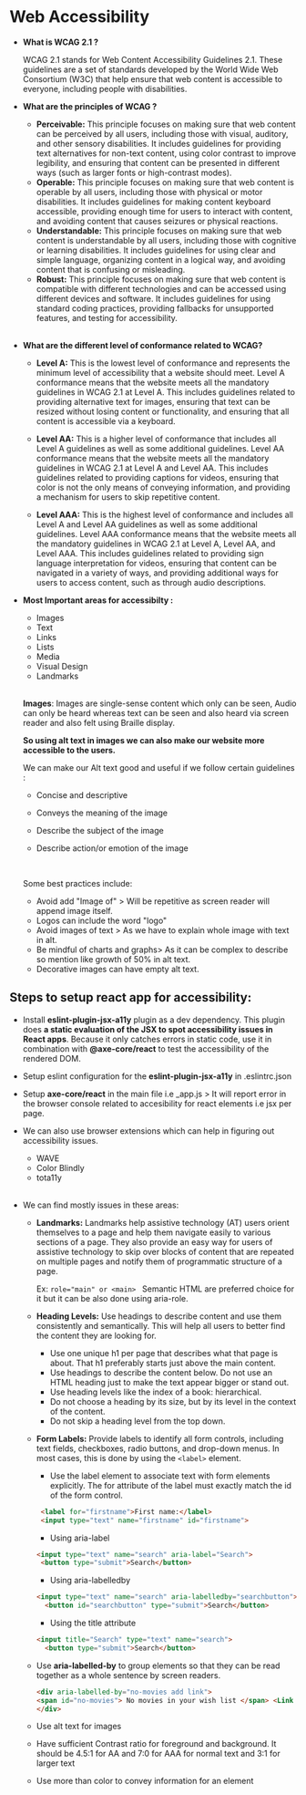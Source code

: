 # Web Accessibility

- **What is WCAG 2.1 ?**

    WCAG 2.1 stands for Web Content Accessibility Guidelines 2.1. These guidelines are a set of standards developed by the World Wide Web Consortium (W3C) that help ensure that web content is accessible to everyone, including people with disabilities.

 - **What are the principles of WCAG ?**

    - **Perceivable:** This principle focuses on making sure that web content can be perceived by all users, including those with visual, auditory, and other sensory disabilities. It includes guidelines for providing text alternatives for non-text content, using color contrast to improve legibility, and ensuring that content can be presented in different ways (such as larger fonts or high-contrast modes).
    - **Operable:** This principle focuses on making sure that web content is operable by all users, including those with physical or motor disabilities. It includes guidelines for making content keyboard accessible, providing enough time for users to interact with content, and avoiding content that causes seizures or physical reactions.
    - **Understandable:** This principle focuses on making sure that web content is understandable by all users, including those with cognitive or learning disabilities. It includes guidelines for using clear and simple language, organizing content in a logical way, and avoiding content that is confusing or misleading.
    - **Robust:** This principle focuses on making sure that web content is compatible with different technologies and can be accessed using different devices and software. It includes guidelines for using standard coding practices, providing fallbacks for unsupported features, and testing for accessibility.
<br><br>

- **What are the different level of conformance related to WCAG?** 
    - **Level A:** This is the lowest level of conformance and represents the minimum level of accessibility that a website should meet. Level A conformance means that the website meets all the mandatory guidelines in WCAG 2.1 at Level A. This includes guidelines related to providing alternative text for images, ensuring that text can be resized without losing content or functionality, and ensuring that all content is accessible via a keyboard.

    - **Level AA:** This is a higher level of conformance that includes all Level A guidelines as well as some additional guidelines. Level AA conformance means that the website meets all the mandatory guidelines in WCAG 2.1 at Level A and Level AA. This includes guidelines related to providing captions for videos, ensuring that color is not the only means of conveying information, and providing a mechanism for users to skip repetitive content.

    - **Level AAA:** This is the highest level of conformance and includes all Level A and Level AA guidelines as well as some additional guidelines. Level AAA conformance means that the website meets all the mandatory guidelines in WCAG 2.1 at Level A, Level AA, and Level AAA. This includes guidelines related to providing sign language interpretation for videos, ensuring that content can be navigated in a variety of ways, and providing additional ways for users to access content, such as through audio descriptions.

-   **Most Important areas for accessibilty :**

    - Images
    - Text
    - Links
    - Lists
    - Media
    - Visual Design
    - Landmarks
    <br><br>

    **Images**: Images are single-sense content which only can be seen, Audio can only be heard whereas text can be seen and also heard via screen reader and also felt using Braille display.

    **So using alt text in images we can also make our website more accessible to the users.**

    We can make our Alt text good and useful if we follow certain guidelines :
    - Concise and descriptive
    - Conveys the meaning of the image
    - Describe the subject of the image
    - Describe action/or emotion of the image

        <br>
     Some best practices include:
      - Avoid add "Image of" > Will be repetitive as screen reader will append image itself.
      - Logos can include the word "logo"
      - Avoid images of text > As we have to explain whole image with text in alt.
      - Be mindful of charts and graphs> As it can be complex to describe so mention like growth of 50% in alt text.
      - Decorative images can have empty alt text. 


## Steps to setup react app for accessibility:

- Install **eslint-plugin-jsx-a11y** plugin as a dev dependency. This plugin does **a static evaluation of the JSX to spot accessibility issues in React apps**. Because it only catches errors in static code, use it in combination with **@axe-core/react** to test the accessibility of the rendered DOM.

- Setup eslint configuration for the **eslint-plugin-jsx-a11y** in .eslintrc.json

- Setup **axe-core/react** in the main file i.e _app.js > It will report error in the browser console related to accesibility for react elements i.e jsx per page.

- We can also use browser extensions which can help in figuring out accessibility issues.
    - WAVE 
    - Color Blindly
    - tota11y
    <br><br>

- We can find mostly issues in these areas:
    - **Landmarks:** Landmarks help assistive technology (AT) users orient themselves to a page and help them navigate easily to various sections of a page. They also provide an easy way for users of assistive technology to skip over blocks of content that are repeated on multiple pages and notify them of programmatic structure of a page.

      Ex: ```role="main" or <main> ``` 
      Semantic HTML are preferred choice for it but it can be also done using aria-role.

    - **Heading Levels:** Use headings to describe content and use them consistently and semantically. This will help all users to better find the content they are looking for. 
        - Use one unique h1 per page that describes what that page is about. 
        That h1 preferably starts just above the main content.
        - Use headings to describe the content below. Do not use an HTML heading just to make the text appear bigger or stand out.
        - Use heading levels like the index of a book: hierarchical.
        - Do not choose a heading by its size, but by its level in the context of the content.
        - Do not skip a heading level from the top down.

    - **Form Labels:** Provide labels to identify all form controls, including text fields, checkboxes, radio buttons, and drop-down menus. In most cases, this is done by using the ```<label>``` element.  
        - Use the label element to associate text with form elements explicitly. The for attribute of the label must exactly match the id of the form control. 

        ```html  
         <label for="firstname">First name:</label>
         <input type="text" name="firstname" id="firstname">
        ```
       - Using aria-label
       ```html 
       <input type="text" name="search" aria-label="Search">
        <button type="submit">Search</button>
       ```
      - Using aria-labelledby
      ```html
      <input type="text" name="search" aria-labelledby="searchbutton">
        <button id="searchbutton" type="submit">Search</button> 
        ```
      - Using the title attribute
      ```html
      <input title="Search" type="text" name="search">
        <button type="submit">Search</button>  
        ```
    - Use **aria-labelled-by** to group elements so that they can be read together as a whole sentence by screen readers.
        ```html
        <div aria-labelled-by="no-movies add link">
       <span id="no-movies"> No movies in your wish list </span> <Link id="add-link" to="/browse"> Add some!</Link>
        </div> 
        ``` 

    - Use alt text for images
    - Have sufficient Contrast ratio for foreground and background. It should be 4.5:1 for AA and 7:0 for AAA for normal text and 3:1 for larger text
    - Use more than color to convey information for an element

        


          
       